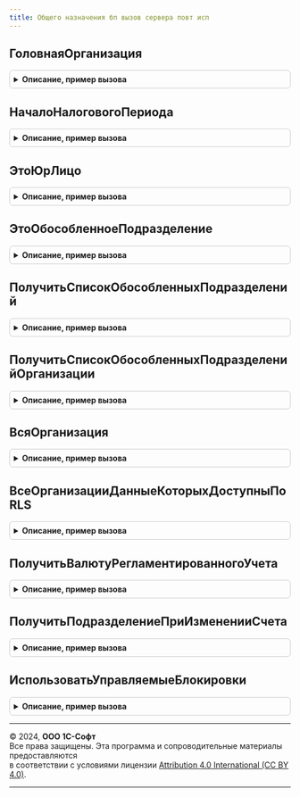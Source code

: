```yaml
---
title: Общего назначения бп вызов сервера повт исп
---
```



## ГоловнаяОрганизация
<details style="margin: 1em 0; padding: 0.5em; border: 1px solid #ccc; border-radius: 6px;">

<summary style="font-weight: bold; cursor: pointer;">Описание, пример вызова</summary>

```bsl

///////////////////////////////////////////////////////////////////////////////
// ПРОЦЕДУРЫ И ФУНКЦИИ ПОЛУЧЕНИЯ СВЕДЕНИЙ ОБ ОРГАНИЗАЦИИ

//++ НЕ УТ

// Возвращает головную организацию для заданной организации.
// Если для организации реквизит ГоловнаяОрганизация не заполнен
// это значит, что сама организация является головной.
//
// Параметры:
//  Организация - СправочникСсылка.Организации - Проверяемая организация.
//
// Возвращаемое значение:
//   СправочникСсылка.Организации - Ссылка на головную организацию.
//
Функция ГоловнаяОрганизация(Организация) Экспорт
```

Пример вызова
```bsl
Результат = ОбщегоНазначенияБПВызовСервераПовтИсп.ГоловнаяОрганизация(Организация) 
```
</details>

## НачалоНалоговогоПериода
<details style="margin: 1em 0; padding: 0.5em; border: 1px solid #ccc; border-radius: 6px;">

<summary style="font-weight: bold; cursor: pointer;">Описание, пример вызова</summary>

```bsl

// Определяет дату начала налогового периода по налогу на прибыль.
//
// Параметры:
//  Период	    - Дата - дата, характеризующая налоговый период
//  Организация	- СправочникСсылка.Организации - организация, дату регистрации которой следует учесть при получении периода
//
// Возвращаемое значение:
//  Дата         - дата начала налогового периода по налогу на прибыль
//  Неопределено - в запрошенный период организация не существовала
//
Функция НачалоНалоговогоПериода(Период, Организация) Экспорт
```

Пример вызова
```bsl
Результат = ОбщегоНазначенияБПВызовСервераПовтИсп.НачалоНалоговогоПериода(Период, Организация) 
```
</details>

## ЭтоЮрЛицо
<details style="margin: 1em 0; padding: 0.5em; border: 1px solid #ccc; border-radius: 6px;">

<summary style="font-weight: bold; cursor: pointer;">Описание, пример вызова</summary>

```bsl

//-- НЕ УТ

Функция ЭтоЮрЛицо(Организация) Экспорт
```

Пример вызова
```bsl
Результат = ОбщегоНазначенияБПВызовСервераПовтИсп.ЭтоЮрЛицо(Организация) 
```
</details>

## ЭтоОбособленноеПодразделение
<details style="margin: 1em 0; padding: 0.5em; border: 1px solid #ccc; border-radius: 6px;">

<summary style="font-weight: bold; cursor: pointer;">Описание, пример вызова</summary>

```bsl

//++ НЕ УТ

Функция ЭтоОбособленноеПодразделение(Организация) Экспорт
```

Пример вызова
```bsl
Результат = ОбщегоНазначенияБПВызовСервераПовтИсп.ЭтоОбособленноеПодразделение(Организация) 
```
</details>

## ПолучитьСписокОбособленныхПодразделений
<details style="margin: 1em 0; padding: 0.5em; border: 1px solid #ccc; border-radius: 6px;">

<summary style="font-weight: bold; cursor: pointer;">Описание, пример вызова</summary>

```bsl

//-- НЕ УТ

// Возвращает список организаций, которые являются обособленными подразделениями
// того же юр.лица, к которому относится переданная организация.
//
Функция ПолучитьСписокОбособленныхПодразделений(Организация) Экспорт
```

Пример вызова
```bsl
Результат = ОбщегоНазначенияБПВызовСервераПовтИсп.ПолучитьСписокОбособленныхПодразделений(Организация) 
```
</details>

## ПолучитьСписокОбособленныхПодразделенийОрганизации
<details style="margin: 1em 0; padding: 0.5em; border: 1px solid #ccc; border-radius: 6px;">

<summary style="font-weight: bold; cursor: pointer;">Описание, пример вызова</summary>

```bsl

//++ НЕ УТ

// Формирует список обособленных структурных подразделений организации
//
Функция ПолучитьСписокОбособленныхПодразделенийОрганизации(Организация) Экспорт
```

Пример вызова
```bsl
Результат = ОбщегоНазначенияБПВызовСервераПовтИсп.ПолучитьСписокОбособленныхПодразделенийОрганизации(Организация) 
```
</details>

## ВсяОрганизация
<details style="margin: 1em 0; padding: 0.5em; border: 1px solid #ccc; border-radius: 6px;">

<summary style="font-weight: bold; cursor: pointer;">Описание, пример вызова</summary>

```bsl

//-- НЕ УТ

// Возвращает перечень (фиксированный массив) всех структурных частей переданной головной организации, имеющих отдельный баланс.
// В перечень входит головная организация и все ее обособленные подразделения на выделенном балансе.
//
Функция ВсяОрганизация(Организация) Экспорт
```

Пример вызова
```bsl
Результат = ОбщегоНазначенияБПВызовСервераПовтИсп.ВсяОрганизация(Организация) 
```
</details>

## ВсеОрганизацииДанныеКоторыхДоступныПоRLS
<details style="margin: 1em 0; padding: 0.5em; border: 1px solid #ccc; border-radius: 6px;">

<summary style="font-weight: bold; cursor: pointer;">Описание, пример вызова</summary>

```bsl

// Функция возвращает фиксированный массив организаций, к данным которых
// у текущего пользователя разрешено требуемое право доступа по RLS.
//
// Порядок использования функции можно использовать, если требуется выполнять запросы
// в привилегированном режиме, но чтобы при этом учитывались настройки доступа по RLS:
// 	1. с помощью текущей функции определяется список доступных организаций.
//	2. в текстах запросов к самим данных (регистрам, документам)
//		устанавливаются отборы по этим организациям
//	3. перед выполнением запроса к данным включается привилегированный режим.
//
// Параметры:
//	ПравоНаИзменение - Булево
//		- Истина - если после выполнения запроса данные бухгалтерии предполагается менять
//					и нужно проверить, что у пользователя есть право на изменение;
//		- Ложь - если данные бухгалтерии только отображаются пользователю на чтение,
//					и нужно проверить что у него есть соответствующее право.
//
Функция ВсеОрганизацииДанныеКоторыхДоступныПоRLS(ПравоНаИзменение) Экспорт
```

Пример вызова
```bsl
Результат = ОбщегоНазначенияБПВызовСервераПовтИсп.ВсеОрганизацииДанныеКоторыхДоступныПоRLS(ПравоНаИзменение) 
```
</details>

## ПолучитьВалютуРегламентированногоУчета
<details style="margin: 1em 0; padding: 0.5em; border: 1px solid #ccc; border-radius: 6px;">

<summary style="font-weight: bold; cursor: pointer;">Описание, пример вызова</summary>

```bsl

////////////////////////////////////////////////////////////////////////////////
// ФУНКЦИИ ПОЛУЧЕНИЯ НАСТРОЕК

// Возвращает валюту регламентированного учета
// Если переданная в качестве параметра валюта уже заполнена - возвращает ее.
// Если валюта не передана в качестве параметра или передан пустой,
// валюту рег. учета. Если валюта рег. учета не заполнена - возвращает пустую ссылку на валюту.
//
// Параметры:
// Валюта - СправочникСсылка.Валюты - Валюта, которую нужно заполнить.
//
// Возвращаемое значение:
// СправочникСсылка.Валюты.
//
Функция ПолучитьВалютуРегламентированногоУчета() Экспорт
```

Пример вызова
```bsl
Результат = ОбщегоНазначенияБПВызовСервераПовтИсп.ПолучитьВалютуРегламентированногоУчета() 
```
</details>

## ПолучитьПодразделениеПриИзмененииСчета
<details style="margin: 1em 0; padding: 0.5em; border: 1px solid #ccc; border-radius: 6px;">

<summary style="font-weight: bold; cursor: pointer;">Описание, пример вызова</summary>

```bsl

//++ НЕ УТ

////////////////////////////////////////////////////////////////////////////////
// ЗНАЧЕНИЯ ДЛЯ ИНИЦИАЛИЗАЦИИ ДОКУМЕНТОВ

// Функция возвращает либо текущее переданное подразделение,
// если его владельцем является указанная организация, либо
// подразделение по умолчанию.
//
Функция ПолучитьПодразделениеПриИзмененииСчета(Подразделение, Организация, ПодразделениеПоУмолчанию = Неопределено) Экспорт
```

Пример вызова
```bsl
Результат = ОбщегоНазначенияБПВызовСервераПовтИсп.ПолучитьПодразделениеПриИзмененииСчета(Подразделение, Организация, ПодразделениеПоУмолчанию);
```
</details>

## ИспользоватьУправляемыеБлокировки
<details style="margin: 1em 0; padding: 0.5em; border: 1px solid #ccc; border-radius: 6px;">

<summary style="font-weight: bold; cursor: pointer;">Описание, пример вызова</summary>

```bsl

Функция ИспользоватьУправляемыеБлокировки() Экспорт
```

Пример вызова
```bsl
Результат = ОбщегоНазначенияБПВызовСервераПовтИсп.ИспользоватьУправляемыеБлокировки() 
```
</details>

---

© 2024, **ООО 1С-Софт**  
Все права защищены. Эта программа и сопроводительные материалы предоставляются  
в соответствии с условиями лицензии [Attribution 4.0 International (CC BY 4.0)](https://creativecommons.org/licenses/by/4.0/legalcode).

---
